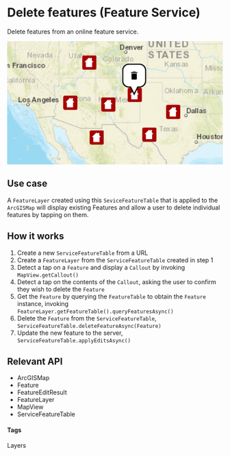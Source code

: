# Delete features (Feature Service)

Delete features from an online feature service.

![Delete Features (Feature Service)](delete-features-feature-service.png)

## Use case

A `FeatureLayer` created using this `SeviceFeatureTable` that is applied to the `ArcGISMap` will display existing Features and allow a user to delete individual features by tapping on them.

## How it works

1. Create a new `ServiceFeatureTable` from a URL
1. Create a `FeatureLayer` from the `ServiceFeatureTable` created in step 1
1. Detect a tap on a `Feature` and display a `Callout` by invoking `MapView.getCallout()`
1. Detect a tap on the contents of the `Callout`, asking the user to confirm they wish to delete the `Feature`
1. Get the `Feature` by querying the `FeatureTable` to obtain the `Feature` instance, invoking `FeatureLayer.getFeatureTable().queryFeaturesAsync()`
1. Delete the `Feature` from the `ServiceFeatureTable`, `ServiceFeatureTable.deleteFeatureAsync(Feature)`
1. Update the new feature to the server, `ServiceFeatureTable.applyEditsAsync()`

## Relevant API

* ArcGISMap
* Feature
* FeatureEditResult
* FeatureLayer
* MapView
* ServiceFeatureTable

#### Tags

Layers